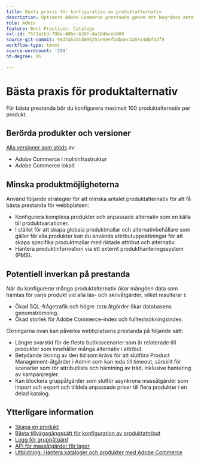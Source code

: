 ```yaml
---
title: Bästa praxis för konfiguration av produktalternativ
description: Optimera Adobe Commerce prestanda genom att begränsa antalet produktalternativ.
role: Admin
feature: Best Practices, Catalogs
exl-id: 7571a163-798a-40be-b26f-4a184bceb809
source-git-commit: 94d7a57dcd006251e8eefbdb4ec3a5e140bf43f9
workflow-type: tm+mt
source-wordcount: '294'
ht-degree: 0%

---
```


# Bästa praxis för produktalternativ

För bästa prestanda bör du konfigurera maximalt 100 produktalternativ per produkt.

## Berörda produkter och versioner

[Alla versioner som stöds](../../../release/versions.md) av:

- Adobe Commerce i molninfrastruktur
- Adobe Commerce lokalt

## Minska produktmöjligheterna

Använd följande strategier för att minska antalet produktalternativ för att få bästa prestanda för webbplatsen:

- Konfigurera komplexa produkter och anpassade alternativ som en källa till produktvariationer.
- I stället för att skapa globala produktmallar och alternativbehållare som gäller för alla produkter kan du använda attributuppsättningar för att skapa specifika produktmallar med riktade attribut och alternativ.
- Hantera produktinformation via ett externt produkthanteringssystem (PMS).

## Potentiell inverkan på prestanda

När du konfigurerar många produktalternativ ökar mängden data som hämtas för varje produkt vid alla läs- och skrivåtgärder, vilket resulterar i:

- Ökad SQL-frågetrafik och högre `JOIN` åtgärder ökar databasens genomströmning.
- Ökad storlek för Adobe Commerce-index och fulltextsökningsindex.

Ökningarna ovan kan påverka webbplatsens prestanda på följande sätt:

- Längre svarstid för de flesta butiksscenarier som är relaterade till produkter som innehåller många alternativ i attribut.
- Betydande ökning av den tid som krävs för att slutföra Product Management-åtgärder i Admin som kan leda till timeout, särskilt för scenarier som rör attributlista och hämtning av träd, inklusive hantering av kampanjregler.
- Kan blockera gruppåtgärder som slutför asynkrona massåtgärder som import och export och tilldela anpassade priser till flera produkter i en delad katalog.

## Ytterligare information

- [Skapa en produkt](https://experienceleague.adobe.com/docs/commerce-admin/catalog/products/product-create.html)
- [Bästa tillvägagångssätt för konfiguration av produktattribut](product-attributes-and-options.md)
- [Logg för gruppåtgärd](https://docs.magento.com/user-guide/system/action-log-bulk-actions.html)
- [API för massåtgärder för lager](https://developer.adobe.com/commerce/webapi/rest/inventory/bulk-inventory/)
- [Utbildning: Hantera kataloger och produkter med Adobe Commerce](https://learning.adobe.com/catalog/adobe_commerce/cours000000000098643.html)
